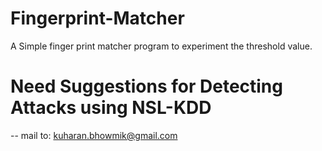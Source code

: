 # Fingerprint-Matcher
A Simple finger print matcher program to experiment the threshold value.
# Need Suggestions for Detecting Attacks using NSL-KDD
-- mail to: kuharan.bhowmik@gmail.com
